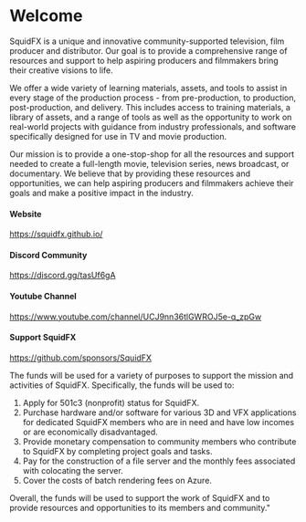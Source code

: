 # Welcome
SquidFX is a unique and innovative community-supported television, film producer and distributor. Our goal is to provide a comprehensive range of resources and support to help aspiring producers and filmmakers bring their creative visions to life.

We offer a wide variety of learning materials, assets, and tools to assist in every stage of the production process - from pre-production, to production, post-production, and delivery. This includes access to training materials, a library of assets, and a range of tools as well as the opportunity to work on real-world projects with guidance from industry professionals, and software specifically designed for use in TV and movie production.

Our mission is to provide a one-stop-shop for all the resources and support needed to create a full-length movie, television series, news broadcast, or documentary. We believe that by providing these resources and opportunities, we can help aspiring producers and filmmakers achieve their goals and make a positive impact in the industry.

#### Website
https://squidfx.github.io/

#### Discord Community
https://discord.gg/tasUf6gA

#### Youtube Channel
https://www.youtube.com/channel/UCJ9nn36tlGWROJ5e-q_zpGw

#### Support SquidFX
https://github.com/sponsors/SquidFX


The funds will be used for a variety of purposes to support the mission and activities of SquidFX. Specifically, the funds will be used to:

1. Apply for 501c3 (nonprofit) status for SquidFX.
2. Purchase hardware and/or software for various 3D and VFX applications for dedicated SquidFX members who are in need and have low incomes or are economically disadvantaged.
3. Provide monetary compensation to community members who contribute to SquidFX by completing project goals and tasks.
4. Pay for the construction of a file server and the monthly fees associated with colocating the server.
5. Cover the costs of batch rendering fees on Azure.

Overall, the funds will be used to support the work of SquidFX and to provide resources and opportunities to its members and community."
